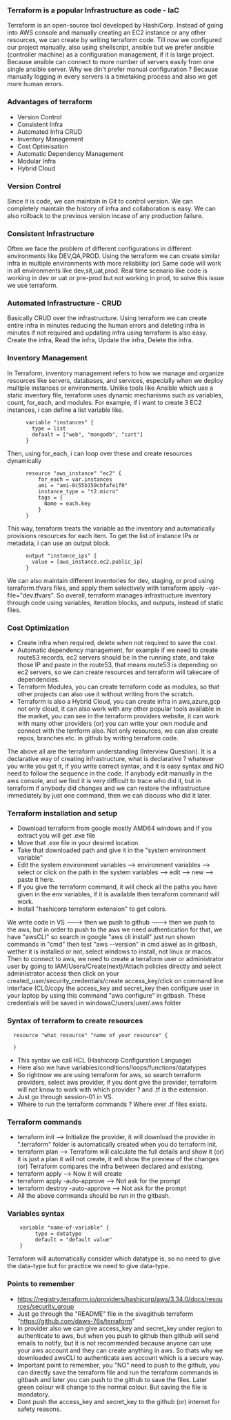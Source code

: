 ### Terraform is a popular Infrastructure as code - IaC
Terraform is an open-source tool developed by HashiCorp. Instead of going into AWS console and manually creating an EC2 instance or any other resources, we can create by writing terraform code. Till now we configured our project manually, also using shellscript, ansible but we prefer ansible (controller machine) as a configuration management, if it is large project. Because ansible can connect to more number of servers easily from one single ansible server. Why we din't prefer manual configuration ? Because manually logging in every servers is a timetaking process and also we get more human errors.

### Advantages of terraform
- Version Control
- Consistent Infra
- Automated Infra CRUD
- Inventory Management
- Cost Optimisation
- Automatic Dependency Management
- Modular Infra
- Hybrid Cloud

### Version Control
Since it is code, we can maintain in Git to control version. We can completely maintain the history of infra and collaboration is easy. We can also rollback to the previous version incase of any production failure.

### Consistent Infrastructure
Often we face the problem of different configurations in different environments like DEV,QA,PROD. Using the terraform we can create similar infra in multiple environments with more reliability (or) Same code will work in all environments like dev,sit,uat,prod. Real time scenario like code is working in dev or uat or pre-prod but not working in prod, to solve this issue we use terraform.

### Automated Infrastructure - CRUD
Basically CRUD over the infrastructure. Using terraform we can create entire infra in minutes reducing the human errors and deleting infra in minutes if not required and updating infra using terraform is also easy. Create the infra, Read the infra, Update the infra, Delete the infra.

### Inventory Management
In Terraform, inventory management refers to how we manage and organize resources like servers, databases, and services, especially when we deploy multiple instances or environments. Unlike tools like Ansible which use a static inventory file, terraform uses dynamic mechanisms such as variables, count, for_each, and modules. For example, if i want to create 3 EC2 instances, i can define a list variable like.

          variable "instances" {
            type = list
            default = ["web", "mongodb", "cart"]
          }
          
Then, using for_each, i can loop over these and create resources dynamically

          resource "aws_instance" "ec2" {
              for_each = var.instances
              ami = "ami-0c55b159cbfafe1f0"
              instance_type = "t2.micro"
              tags = {
                Name = each.key
              }
          }
          
This way, terraform treats the variable as the inventory and automatically provisions resources for each item. To get the list of instance IPs or metadata, i can use an output block.

          output "instance_ips" {
            value = [aws_instance.ec2.public_ip]
          }
          
We can also maintain different inventories for dev, staging, or prod using terraform.tfvars files, and apply them selectively with terraform apply -var-file="dev.tfvars". So overall, terraform manages infrastructure inventory through code using variables, iteration blocks, and outputs, instead of static files.

### Cost Optimization
- Create infra when required, delete when not required to save the cost.
- Automatic dependency management, for example if we need to create route53 records, ec2 servers should be in   the running state, and take those IP and paste in the route53, that means route53 is depending on ec2
  servers, so we can create resources and terraform will takecare of dependencies.
- Terraform Modules, you can create terraform code as modules, so that other projects can also use it without
  writing from the scratch.
- Terraform is also a Hybrid Cloud, you can create infra in aws,azure,gcp not only cloud, it can also work
  with any other popular tools available in the market, you can see in the terraform providers website, it
  can work with many other providers (or) you can write your own module and connect with the terrform also.
  Not only resources, we can also create repos, branches etc. in github by writing terraform code.

The above all are the terraform understanding (Interview Question). It is a declarative way of creating infrastructure, what is declarative ? whatever you write you get it, if you write correct syntax, and it is easy syntax and NO need to follow the sequence in the code. If anybody edit manually in the aws console, and we find it is very difficult to trace who did it, but in terraform if anybody did changes and we can restore the infrastructure immediately by just one command, then we can discuss who did it later.

### Terraform installation and setup
- Download terraform from google mostly AMD64 windows and if you extract you will get .exe file
- Move that .exe file in your desired location.
- Take that downloaded path and give it in the "system environment variable"
- Edit the system environment variables --> environment variables --> select or click on the path in the
  system variables --> edit --> new --> paste it here.
- If you give the terraform command, it will check all the paths you have given in the env variables, if it
  is available then terraform command will work.
- Install "hashicorp terraform extension" to get colors.

We write code in VS ---> then we push to github ---> then we push to the aws, but in order to push to the aws we need authentication for that, we have "awsCLI" so search in google "aws cli install" just run shown commands in "cmd" then test "aws --version" in cmd aswel as in gitbash, wether it is installed or not, select windows to install, not linux or macos. Then to connect to aws, we need to create a terraform user or administrator user by going to IAM/Users/Create(next)/Attach policies directly and select administrator access then click on your created_user/security_credentials/create access_key/click on command line interface (CLI)/copy the access_key and secret_key then configure user in your laptop by using this command "aws configure" in gitbash. These credentials will be saved in windowsC/users/user/.aws folder

### Syntax of terraform to create resources

      resource "what resource" "name of your resource" {
      
      }

- This syntax we call HCL (Hashicorp Configuration Language) 
- Here also we have variables/conditions/loops/functions/datatypes
- So rightnow we are using terraform for aws, so search terraform providers, select aws provider, if you
  dont give the provider, terraform will not know to work with which provider ? and .tf is the extension.
- Just go through session-01 in VS.
- Where to run the terraform commands ? Where ever .tf files exists.

### Terraform commands
- terraform init --> Initialize the provider, it will download the provider in ".terraform" folder is
  automatically created when you do terraform init.
- terraform plan --> Terraform will calculate the full details and show it (or) it is just a plan it will not
  create, it will show the preview of the changes (or) Terraform compares the infra between declared and
  existing.
- terraform apply --> Now it will create
- terraform apply -auto-approve --> Not ask for the prompt
- terraform destroy -auto-approve --> Not ask for the prompt
- All the above commands should be run in the gitbash.

### Variables syntax

        variable "name-of-variable" {
             type = datatype
             default = "default value"
        }

Terraform will automatically consider which datatype is, so no need to give the data-type but for practice we need to give data-type.

### Points to remember
- https://registry.terraform.io/providers/hashicorp/aws/3.34.0/docs/resources/security_group
- Just go through the "README" file in the sivagithub terraform "https://github.com/daws-76s/terraform"
- In provider also we can give access_key and secret_key under region to authenticate to aws, but when you
  push to github then github will send emails to notify, but it is not recommended because anyone can use
  your aws account and they can create anything in aws. So thats why we downloaded awsCLI to authenticate
  aws account which is a secure way.
- Important point to remember, you "NO" need to push to the github, you can directly save the terraform file
  and run the terraform commands in gitbash and later you can push to the github to save the files. Later
  green colour will change to the normal colour. But saving the file is mandatory.
- Dont push the access_key and secret_key to the github (or) internet for safety reasons.
